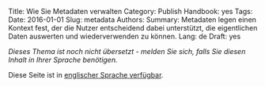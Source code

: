 Title: Wie Sie Metadaten verwalten
Category: Publish
Handbook: yes
Tags:
Date: 2016-01-01
Slug: metadata
Authors:
Summary: Metadaten legen einen Kontext fest, der die Nutzer entscheidend dabei unterstützt, die eigentlichen Daten auswerten und wiederverwenden zu können.
Lang: de
Draft: yes


<em>Dieses Thema ist noch nicht übersetzt - melden Sie sich, falls Sie diesen Inhalt in Ihrer Sprache benötigen.</em>

Diese Seite ist in [englischer Sprache verfügbar](/en/publish/metadata).
